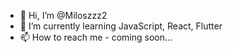 - 👋 Hi, I’m @Miloszzz2
- 🌱 I’m currently learning JavaScript, React, Flutter
- 📫 How to reach me - coming soon...

<!---
Miloszzz2/Miloszzz2 is a ✨ special ✨ repository because its `README.md` (this file) appears on your GitHub profile.
You can click the Preview link to take a look at your changes.
--->
